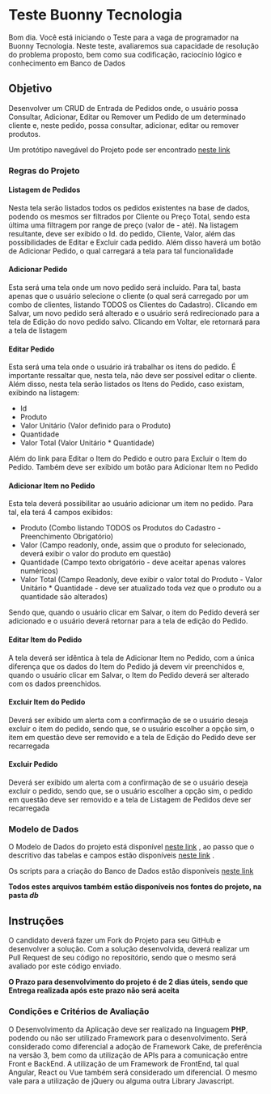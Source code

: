 # Teste Buonny Tecnologia

Bom dia.
Você está iniciando o Teste para a vaga de programador na Buonny Tecnologia.
Neste teste, avaliaremos sua capacidade de resolução do problema proposto, bem como sua codificação, raciocínio lógico e conhecimento em Banco de Dados

## Objetivo
Desenvolver um CRUD de Entrada de Pedidos onde, o usuário possa Consultar, Adicionar, Editar ou Remover um Pedido de um determinado cliente e, neste pedido, possa consultar, adicionar, editar ou remover produtos.

Um protótipo navegável do Projeto pode ser encontrado [neste link](https://app.moqups.com/ek5gCoynEk/view/page/a8de2285c)

### Regras do Projeto

#### Listagem de Pedidos
Nesta tela serão listados todos os pedidos existentes na base de dados, podendo os mesmos ser filtrados por Cliente ou Preço Total, sendo esta última uma filtragem por range de preço (valor de - até).
Na listagem resultante, deve ser exibido o Id. do pedido, Cliente, Valor, além das possibilidades de Editar e Excluir cada pedido.
Além disso haverá um botão de Adicionar Pedido, o qual carregará a tela para tal funcionalidade

#### Adicionar Pedido
Esta será uma tela onde um novo pedido será incluído. Para tal, basta apenas que o usuário selecione o cliente (o qual será carregado por um combo de clientes, listando TODOS os Clientes do Cadastro).
Clicando em Salvar, um novo pedido será alterado e o usuário será redirecionado para a tela de Edição do novo pedido salvo.
Clicando em Voltar, ele retornará para a tela de listagem

#### Editar Pedido
Esta será uma tela onde o usuário irá trabalhar os itens do pedido.
É importante ressaltar que, nesta tela, não deve ser possível editar o cliente.
Além disso, nesta tela serão listados os Itens do Pedido, caso existam, exibindo na listagem:
* Id
* Produto
* Valor Unitário (Valor definido para o Produto)
* Quantidade
* Valor Total (Valor Unitário * Quantidade)

Além do link para Editar o Item do Pedido e outro para Excluir o Item do Pedido.
Também deve ser exibido um botão para Adicionar Item no Pedido

#### Adicionar Item no Pedido
Esta tela deverá possibilitar ao usuário adicionar um item no pedido. 
Para tal, ela terá 4 campos exibidos:
* Produto (Combo listando TODOS os Produtos do Cadastro - Preenchimento Obrigatório)
* Valor (Campo readonly, onde, assim que o produto for selecionado, deverá exibir o valor do produto em questão)
* Quantidade (Campo texto obrigatório - deve aceitar apenas valores numéricos)
* Valor Total (Campo Readonly, deve exibir o valor total do Produto - Valor Unitário * Quantidade - deve ser atualizado toda vez que o produto ou a quantidade são alterados)

Sendo que, quando o usuário clicar em Salvar, o item do Pedido deverá ser adicionado e o usuário deverá retornar para a tela de edição do Pedido.

#### Editar Item do Pedido
A tela deverá ser idêntica à tela de Adicionar Item no Pedido, com a única diferença que os dados do Item do Pedido já devem vir preenchidos e, quando o usuário clicar em Salvar, o Item do Pedido deverá ser alterado com os dados preenchidos.

#### Excluir Item do Pedido
Deverá ser exibido um alerta com a confirmação de se o usuário deseja excluir o item do pedido, sendo que, se o usuário escolher a opção sim, o item em questão deve ser removido e a tela de Edição do Pedido deve ser recarregada

#### Excluir Pedido
Deverá ser exibido um alerta com a confirmação de se o usuário deseja excluir o pedido, sendo que, se o usuário escolher a opção sim, o pedido em questão deve ser removido e a tela de Listagem de Pedidos deve ser recarregada

### Modelo de Dados
O Modelo de Dados do projeto está disponível [neste link](https://github.com/btecsyscode/testeBuonny/blob/master/db/MER.png) , ao passo que o descritivo das tabelas e campos estão disponíveis [neste link](https://github.com/btecsyscode/testeBuonny/blob/master/db/Tabelas.html) .

Os scripts para a criação do Banco de Dados estão disponíveis [neste link](https://github.com/btecsyscode/testeBuonny/blob/master/db/script.sql)

**Todos estes arquivos também estão disponíveis nos fontes do projeto, na pasta *db***
  
## Instruções
O candidato deverá fazer um Fork do Projeto para seu GitHub e desenvolver a solução. 
Com a solução desenvolvida, deverá realizar um Pull Request de seu código no repositório, sendo que o mesmo será avaliado por este código enviado.

**O Prazo para desenvolvimento do projeto é de 2 dias úteis, sendo que Entrega realizada após este prazo não será aceita**

### Condições e Critérios de Avaliação

O Desenvolvimento da Aplicação deve ser realizado na linguagem **PHP**, podendo ou não ser utilizado Framework para o desenvolvimento.
Será considerado como diferencial a adoção de Framework Cake, de preferência na versão 3, bem como da utilização de APIs para a comunicação entre Front e BackEnd.
A utilização de um Framework de FrontEnd, tal qual Angular, React ou Vue também será considerado um diferencial. O mesmo vale para a utilização de jQuery ou alguma outra Library Javascript.
